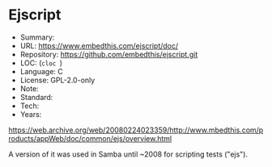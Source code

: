# Ejscript

* Summary:    
* URL:        https://www.embedthis.com/ejscript/doc/
* Repository: https://github.com/embedthis/ejscript.git
* LOC:        (`cloc `)
* Language:   C
* License:    GPL-2.0-only
* Note:       
* Standard:   
* Tech:       
* Years:      

https://web.archive.org/web/20080224023359/http://www.mbedthis.com/products/appWeb/doc/common/ejs/overview.html

A version of it was used in Samba until ~2008 for scripting tests ("ejs").
